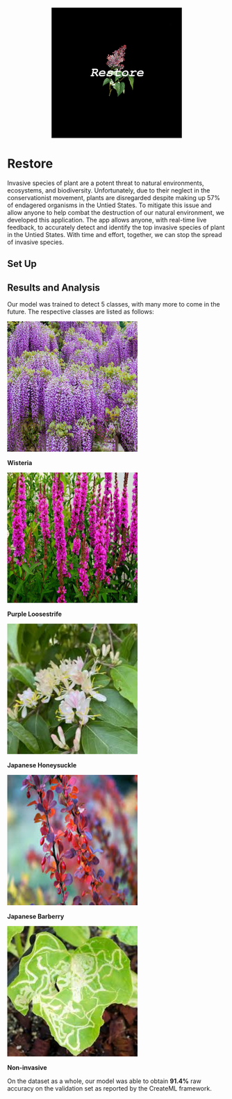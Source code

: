 <p align="center">
    <img src="https://raw.githubusercontent.com/anish-lakkapragada/Restore/main/logo.jpg" 
    width = 300 height = 300>
</p>

# Restore

Invasive species of plant are a potent threat to natural environments, ecosystems, and biodiversity. Unfortunately, due to their neglect in the conservationist movement, plants are disregarded despite making up 57% of endagered organisms in the Untied States. To mitigate this issue and allow anyone to help combat the destruction of our natural environment, we developed this application. The app allows anyone, with real-time live feedback, to accurately detect and identify the top invasive species of plant in the Untied States. With time and effort, together, we can stop the spread of invasive species.

## Set Up

## Results and Analysis 

Our model was trained to detect 5 classes, with many more to come in the future.
The respective classes are listed as follows: 

<img src="https://raw.githubusercontent.com/anish-lakkapragada/Restore/main/images/wisteria.jpg" 
    width = 300 height = 300>

<b>Wisteria</b>

<img src="https://raw.githubusercontent.com/anish-lakkapragada/Restore/main/images/purple-loosestrife.jpg" 
    width = 300 height = 300>

<b>Purple Loosestrife</b>

<img src="https://raw.githubusercontent.com/anish-lakkapragada/Restore/main/images/japanese-honeysuckle.jpg" 
    width = 300 height = 300>

<b>Japanese Honeysuckle</b>

<img src="https://raw.githubusercontent.com/anish-lakkapragada/Restore/main/images/japanese-barberry.jpg" 
    width = 300 height = 300>

<b>Japanese Barberry</b>

<img src="https://raw.githubusercontent.com/anish-lakkapragada/Restore/main/images/noninvasive.jpg" 
    width = 300 height = 300>

<b>Non-invasive</b>

On the dataset as a whole, our model was able to obtain <b>91.4%</b> raw accuracy on the validation set as reported by the CreateML framework. 
